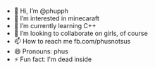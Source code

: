 - 👋 Hi, I’m @phupph
- 👀 I’m interested in minecaraft
- 🌱 I’m currently learning C++
- 💞️ I’m looking to collaborate on girls, of course
- 📫 How to reach me fb.com/phusnotsus
- 😄 Pronouns: phus
- ⚡ Fun fact: I'm dead inside

<!---
phupph/phupph is a ✨ special ✨ repository because its `README.md` (this file) appears on your GitHub profile.
You can click the Preview link to take a look at your changes.
--->

